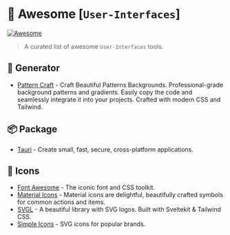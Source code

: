 # 🚀 Awesome [`User-Interfaces`]

[![Awesome](https://awesome.re/badge.svg)](https://awesome.re)

> A curated list of awesome `User-Interfaces` tools.

## 🧬 Generator

- [Pattern Craft](https://patterncraft.fun/) - Craft Beautiful Patterns Backgrounds. Professional-grade background patterns and gradients. Easily copy the code and seamlessly integrate it into your projects. Crafted with modern CSS and Tailwind.

## 📦 Package

- [Tauri](https://v2.tauri.app/) - Create small, fast, secure, cross-platform applications.

## 🎨 Icons

- [Font Awesome](https://fontawesome.com/) - The iconic font and CSS toolkit.
- [Material Icons](https://material.io/resources/icons/?style=baseline) - Material icons are delightful, beautifully crafted symbols for common actions and items.
- [SVGL](https://svgl.app/) - A beautiful library with SVG logos. Built with Sveltekit & Tailwind CSS.
- [Simple Icons](https://simpleicons.org/) - SVG icons for popular brands.
